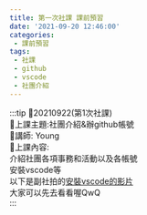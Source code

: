 ```yaml
---
title: 第一次社課 課前預習
date: '2021-09-20 12:46:00'
categories:
 - 課前預習
tags:
 - 社課
 - github
 - vscode
 - 社團介紹
---
```


:::tip
🍉20210922(第1次社課)  
🍉上課主題:社團介紹&辦github帳號  
🍉講師: Young  
🍉上課內容:  
介紹社團各項事務和活動以及各帳號  
安裝vscode等  
以下是副社拍的[安裝vscode的影片](https://youtu.be/LsnXGW-GKbk)  
大家可以先去看看喔QwQ  
:::